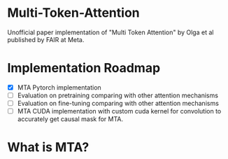# Multi-Token-Attention
Unofficial paper implementation of "Multi Token Attention" by Olga et al published by FAIR at Meta. 

# Implementation Roadmap 

- [x] MTA Pytorch implementation 
- [ ] Evaluation on pretraining comparing with other attention mechanisms 
- [ ] Evaluation on fine-tuning comparing with other attention mechanisms
- [ ] MTA CUDA implementation with custom cuda kernel for convolution to accurately get causal mask for MTA.

# What is MTA? 

